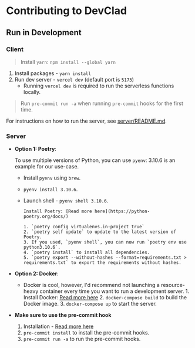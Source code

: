# Contributing to DevClad

## Run in Development

### Client

> Install `yarn`: `npm install --global yarn`

1. Install packages - `yarn install`
2. Run dev server - `vercel dev` (default port is `5173`)
    - Running `vercel dev` is required to run the serverless functions locally.

> Run `pre-commit run -a` when running `pre-commit` hooks for the first time.

For instructions on how to run the server, see [server/README.md](apps/server/readme.md).

### Server

-   **Option 1: Poetry**:

    To use multiple versions of Python, you can use `pyenv`:
    3.10.6 is an example for our use-case.

    -   Install `pyenv` using `brew`.
    -   `pyenv install 3.10.6`.
    -   Launch shell - `pyenv shell 3.10.6`.

            Install Poetry: [Read more here](https://python-poetry.org/docs/)

            1. `poetry config virtualenvs.in-project true`
            2. `poetry self update` to update to the latest version of Poetry.
            3. If you used, `pyenv shell`, you can now run `poetry env use python3.10.6`.
            4. `poetry install` to install all dependencies.
            5. `poetry export --without-hashes --format=requirements.txt > requirements.txt` to export the requirements without hashes.

-   **Option 2: Docker**:

    -   Docker is cool, however, I'd recommend not launching a resource-heavy container every time you want to run a development server. 1. Install Docker: [Read more here](https://www.docker.com/community-edition) 2. `docker-compose build` to build the Docker image. 3. `docker-compose up` to start the server.

-   **Make sure to use the pre-commit hook**
    1. Installation - [Read more here](https://pre-commit.com)
    2. `pre-commit install` to install the pre-commit hooks.
    3. `pre-commit run -a` to run the pre-commit hooks.
